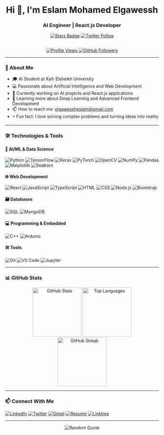 <h1 align="center">Hi 👋, I'm Eslam Mohamed Elgawessh</h1>
<h3 align="center">AI Engineer | React.js Developer</h3>

<div align="center">
    <a href="https://github.com/eslam-elgawessh/stargazers">
        <img src="https://img.shields.io/github/stars/eslam-elgawessh?style=social" alt="Stars Badge"/></a>
<!--     <a href="https://github.com/eslam-elgawessh/network/members">
        <img src="https://img.shields.io/github/forks/eslam-elgawessh?style=social" alt="Forks Badge"/></a> -->
    <a href="https://x.com/eslam_elgawessh">
        <img src="https://img.shields.io/twitter/follow/eslam_elgawessh?style=social" alt="Twitter Follow"/></a>
</div>

<br>

<p align="center">
    <a href="https://komarev.com/ghpvc/?username=eslam-elgawessh">
        <img src="https://komarev.com/ghpvc/?username=eslam-elgawessh" alt="Profile Views"/>
    </a>
    <a href="https://github.com/eslam-elgawessh?tab=followers">
        <img src="https://img.shields.io/github/followers/eslam-elgawessh?label=Followers" alt="GitHub Followers"/>
    </a>
</p>

---

### 🚀 About Me
- 🎓 AI Student at Kafr Elsheikh University
- 💻 Passionate about Artificial Intelligence and Web Development
- 🔭 Currently working on AI projects and React.js applications
- 🌱 Learning more about Deep Learning and Advanced Frontend Development
- 📫 How to reach me: [elgawessheslam@gmail.com](mailto:elgawessheslam@gmail.com)
- ⚡ Fun fact: I love solving complex problems and turning ideas into reality

---

### 🛠️ Technologies & Tools

#### 🤖 AI/ML & Data Science
![Python](https://img.shields.io/badge/Python-3776AB?style=for-the-badge&logo=python&logoColor=white)
![TensorFlow](https://img.shields.io/badge/TensorFlow-FF6F00?style=for-the-badge&logo=tensorflow&logoColor=white)
![Keras](https://img.shields.io/badge/Keras-D00000?style=for-the-badge&logo=keras&logoColor=white)
![PyTorch](https://img.shields.io/badge/PyTorch-EE4C2C?style=for-the-badge&logo=pytorch&logoColor=white)
![OpenCV](https://img.shields.io/badge/OpenCV-5C3EE8?style=for-the-badge&logo=opencv&logoColor=white)
![NumPy](https://img.shields.io/badge/Numpy-013243?style=for-the-badge&logo=numpy&logoColor=white)
![Pandas](https://img.shields.io/badge/Pandas-150458?style=for-the-badge&logo=pandas&logoColor=white)
![Matplotlib](https://img.shields.io/badge/Matplotlib-11557C?style=for-the-badge&logo=matplotlib&logoColor=white)
![Seaborn](https://img.shields.io/badge/Seaborn-0C7DC5?style=for-the-badge&logo=seaborn&logoColor=white)

#### 🌐 Web Development
![React](https://img.shields.io/badge/React-20232A?style=for-the-badge&logo=react&logoColor=61DAFB)
![JavaScript](https://img.shields.io/badge/JavaScript-F7DF1E?style=for-the-badge&logo=javascript&logoColor=black)
![TypeScript](https://img.shields.io/badge/TypeScript-3178C6?style=for-the-badge&logo=typescript&logoColor=white)
![HTML](https://img.shields.io/badge/HTML-3178C6?style=for-the-badge&logo=HTML&logoColor=white)
![CSS](https://img.shields.io/badge/CSS-3178C6?style=for-the-badge&logo=CSS&logoColor=white)
![Node.js](https://img.shields.io/badge/Node.js-339933?style=for-the-badge&logo=nodedotjs&logoColor=white)
![Bootstrap](https://img.shields.io/badge/Bootstrap-7952B3?style=for-the-badge&logo=bootstrap&logoColor=white)

#### 🗃️ Databases
![SQL](https://img.shields.io/badge/SQL-4479A1?style=for-the-badge&logo=mysql&logoColor=white)
![MongoDB](https://img.shields.io/badge/MongoDB-47A248?style=for-the-badge&logo=mongodb&logoColor=white)

#### 💻 Programming & Embedded
![C++](https://img.shields.io/badge/C++-00599C?style=for-the-badge&logo=c%2B%2B&logoColor=white)
![Arduino](https://img.shields.io/badge/Arduino-00979D?style=for-the-badge&logo=arduino&logoColor=white)

#### 🛠️ Tools
![Git](https://img.shields.io/badge/Git-F05032?style=for-the-badge&logo=git&logoColor=white)
![VS Code](https://img.shields.io/badge/VS_Code-007ACC?style=for-the-badge&logo=visual-studio-code&logoColor=white)
![Jupyter](https://img.shields.io/badge/Jupyter-F37626?style=for-the-badge&logo=jupyter&logoColor=white)

---

### 📊 GitHub Stats
<div align="center">
    <img src="https://github-readme-stats.vercel.app/api?username=eslam-elgawessh&show_icons=true&theme=radical" alt="GitHub Stats" height="160"/>
    <img src="https://github-readme-stats.vercel.app/api/top-langs/?username=eslam-elgawessh&layout=compact&theme=radical" alt="Top Languages" height="160"/>
</div>

<div align="center">
    <img src="https://streak-stats.demolab.com/?user=eslam-elgawessh&theme=radical" alt="GitHub Streak" height="160"/>
</div>

---

### 📫 Connect With Me
[![LinkedIn](https://img.shields.io/badge/LinkedIn-0077B5?style=for-the-badge&logo=linkedin&logoColor=white)](https://www.linkedin.com/in/eslam-elgawessh)
[![Twitter](https://img.shields.io/badge/Twitter-1DA1F2?style=for-the-badge&logo=twitter&logoColor=white)](https://x.com/eslam_elgawessh)
[![Gmail](https://img.shields.io/badge/Gmail-D14836?style=for-the-badge&logo=gmail&logoColor=white)](mailto:elgawessheslam@gmail.com)
[![Resume](https://img.shields.io/badge/Resume-4285F4?style=for-the-badge&logo=google-drive&logoColor=white)](https://drive.google.com/file/d/1pSuoU8li6pjQnhqlwUkq_sP7TFIlWyVs/view)
[![Linktree](https://img.shields.io/badge/Linktree-39E09B?style=for-the-badge&logo=linktree&logoColor=white)](https://linktr.ee/eslam_elgawessh)

---

<p align="center">
    <img src="https://quotes-github-readme.vercel.app/api?type=horizontal&theme=radical" alt="Random Quote"/>
</p>
